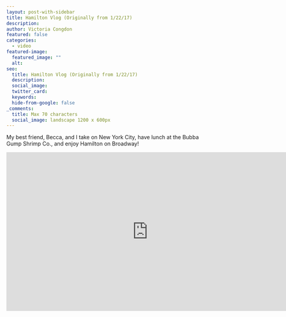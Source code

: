 ```yaml
---
layout: post-with-sidebar
title: Hamilton Vlog (Originally from 1/22/17)
description:
author: Victoria Congdon
featured: false
categories:
  - video
featured-image:
  featured_image: ""
  alt:
seo:
  title: Hamilton Vlog (Originally from 1/22/17)
  description:
  social_image:
  twitter_card:
  keywords:
  hide-from-google: false
_comments:
  title: Max 70 characters
  social_image: landscape 1200 x 600px
---
```


My best friend, Becca, and I take on New York City, have lunch at the Bubba Gump Shrimp Co., and enjoy Hamilton on Broadway!

<div class="cms-embed" data-cms-embed="PGlmcmFtZSB3aWR0aD0iNzQwIiBoZWlnaHQ9IjQxNiIgc3JjPSJodHRwczovL3d3dy55b3V0dWJlLmNvbS9lbWJlZC9iMFhuajZibDRWdyIgdGl0bGU9IkhhbTRIYW06IEJhYnkncyBGaXJzdCBPZmZpY2lhbCBWbG9nIiBmcmFtZWJvcmRlcj0iMCIgYWxsb3c9ImFjY2VsZXJvbWV0ZXI7IGF1dG9wbGF5OyBjbGlwYm9hcmQtd3JpdGU7IGVuY3J5cHRlZC1tZWRpYTsgZ3lyb3Njb3BlOyBwaWN0dXJlLWluLXBpY3R1cmU7IHdlYi1zaGFyZSIgYWxsb3dmdWxsc2NyZWVuPjwvaWZyYW1lPg=="><iframe width="740" height="416" src="https://www.youtube.com/embed/b0Xnj6bl4Vw" title="Ham4Ham: Baby's First Official Vlog" frameborder="0" allow="accelerometer; autoplay; clipboard-write; encrypted-media; gyroscope; picture-in-picture; web-share" allowfullscreen=""></iframe></div>
